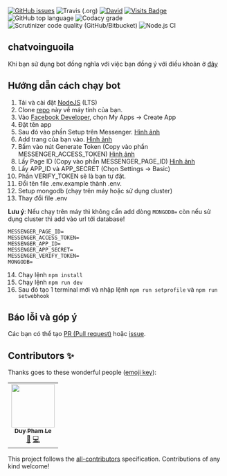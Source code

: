 [![GitHub issues](https://img.shields.io/github/issues-raw/phamleduy04/chatvoinguoila?style=for-the-badge)](https://github.com/phamleduy04/chatvoinguoila/issues)
![Travis (.org)](https://img.shields.io/travis/phamleduy04/chatvoinguoila?label=TRAVIS-CI&logo=TRAVIS&style=for-the-badge)
[![David](https://img.shields.io/david/phamleduy04/chatvoinguoila?style=for-the-badge)](https://david-dm.org/phamleduy04/chatvoinguoila)
[![Visits Badge](https://badges.pufler.dev/visits/phamleduy04/chatvoinguoila?style=for-the-badge)](https://badges.pufler.dev)
![GitHub top language](https://img.shields.io/github/languages/top/phamleduy04/chatvoinguoila?style=for-the-badge)
![Codacy grade](https://img.shields.io/codacy/grade/539e40b766a9447990aae86726318ed5?style=for-the-badge)
![Scrutinizer code quality (GitHub/Bitbucket)](https://img.shields.io/scrutinizer/quality/g/phamleduy04/chatvoinguoila?style=for-the-badge)
![Node.js CI](https://github.com/phamleduy04/chatvoinguoila/workflows/Node.js%20CI/badge.svg)

## chatvoinguoila
Khi bạn sử dụng bot đồng nghĩa với việc bạn đồng ý với điều khoản ở [đây](https://github.com/phamleduy04/chatvoinguoila/blob/master/dieukhoan.md)

## Hướng dẫn cách chạy bot
1. Tải và cài đặt [NodeJS](https://nodejs.org/en/) (LTS)
2. Clone [repo]([https://github.com/phamleduy04/chatvoinguoila](https://github.com/phamleduy04/chatvoinguoila)) này về máy tính của bạn.
3. Vào [Facebook Developer]([http://developers.facebook.com](http://developers.facebook.com/)), chọn My Apps -> Create App
4. Đặt tên app
5. Sau đó vào phần Setup trên Messenger. [Hình ảnh](https://github.com/phamleduy04/chatvoinguoila/blob/master/assets/msg.png?raw=true)
6. Add trang của bạn vào. [Hình ảnh](https://raw.githubusercontent.com/phamleduy04/chatvoinguoila/master/assets/add%20page.png)
7. Bấm vào nút Generate Token (Copy vào phần MESSENGER_ACCESS_TOKEN) [Hình ảnh](https://github.com/phamleduy04/chatvoinguoila/blob/master/assets/gen%20token.png?raw=true)
8. Lấy Page ID (Copy vào phần MESSENGER_PAGE_ID) [Hình ảnh](https://github.com/phamleduy04/chatvoinguoila/blob/master/assets/page%20id.png?raw=true)
9. Lấy APP_ID và APP_SECRET (Chọn Settings -> Basic) 
10. Phần VERIFY_TOKEN sẽ là bạn tự đặt. 
11. Đổi tên file .env.example thành .env.
12. Setup mongodb (chạy trên máy hoặc sử dụng cluster)
13. Thay đổi file .env

**Lưu ý**: Nếu chạy trên máy thì không cần add dòng `MONGODB=` còn nếu sử dụng cluster thì add vào url tới database!
```
MESSENGER_PAGE_ID=
MESSENGER_ACCESS_TOKEN= 
MESSENGER_APP_ID=  
MESSENGER_APP_SECRET=  
MESSENGER_VERIFY_TOKEN=
MONGODB=
``` 
14. Chạy lệnh `npm install`
15. Chạy lệnh `npm run dev`
16. Sau đó tạo 1 terminal mới và nhập lệnh `npm run setprofile` và `npm run setwebhook`

## Báo lỗi và góp ý
Các bạn có thể tạo [PR (Pull request)](https://github.com/phamleduy04/chatvoinguoila/pulls) hoặc [issue](https://github.com/phamleduy04/chatvoinguoila/issues).

## Contributors ✨

Thanks goes to these wonderful people ([emoji key](https://allcontributors.org/docs/en/emoji-key)):

<!-- ALL-CONTRIBUTORS-LIST:START - Do not remove or modify this section -->
<!-- prettier-ignore-start -->
<!-- markdownlint-disable -->
<table>
  <tr>
    <td align="center"><a href="https://github.com/phamleduy04"><img src="https://avatars2.githubusercontent.com/u/32657584?v=4" width="100px;" alt=""/><br /><sub><b>Duy Pham Le</b></sub></a><br /><a href="https://github.com/phamleduy04/chatvoinguoila/issues?q=author%3Aphamleduy04" title="Bug reports">🐛</a> <a href="https://github.com/phamleduy04/chatvoinguoila/commits?author=phamleduy04" title="Code">💻</a></td>
  </tr>
</table>

<!-- markdownlint-enable -->
<!-- prettier-ignore-end -->
<!-- ALL-CONTRIBUTORS-LIST:END -->

This project follows the [all-contributors](https://github.com/all-contributors/all-contributors) specification. Contributions of any kind welcome!
